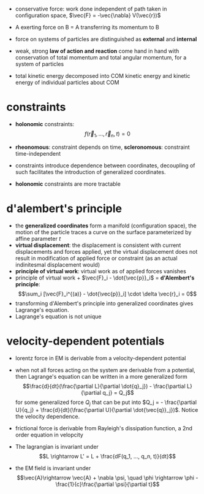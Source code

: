 - conservative force: work done independent of path taken in configuration space, $\vec{F} = -\vec{\nabla} V(\vec{r})$
- A exerting force on B = A transferring its momentum to B

- force on systems of particles are distinguished as **external** and **internal**
- weak, strong **law of action and reaction** come hand in hand with conservation of total momentum and total angular momentum, for a system of particles
- total kinetic energy decomposed into COM kinetic energy and kinetic energy of individual particles about COM

# constraints
- **holonomic** constraints: $$f(\vec{r}_1,...,\vec{r}_n,t) = 0$$
- **rheonomous**: constraint depends on time, **scleronomous**: constraint time-independent
- constraints introduce dependence between coordinates, decoupling of such facilitates the introduction of generalized coordinates.

- **holonomic** constraints are more tractable

# d'alembert's principle
- the **generalized coordinates** form a manifold (configuration space), the motion of the particle traces a curve on the surface parameterized by affine parameter $t$
- **virtual displacement**: the displacement is consistent with current displacements and forces applied, yet the virtual displacement does not result in modification of applied force or constraint (as an actual indinitesmal displacement would)
- **principle of virtual work**: virtual work as of applied forces vanishes
- principle of virtual work + $\vec{F}_i - \dot{\vec{p}}_i$ = **d'Alembert's principle**:
$$\sum_i [\vec{F}_i^{(a)} - \dot{\vec{p}}_i] \cdot \delta \vec{r}_i = 0$$
- transforming d'Alembert's principle into generalized coordinates gives Lagrange's equation.
- Lagrange's equation is not unique
# velocity-dependent potentials
- lorentz force in EM is derivable from a velocity-dependent potential
- when not all forces acting on the system are derivable from a potential, then Lagrange's equation can be written in a more generalized form
$$\frac{d}{dt}(\frac{\partial L}{\partial \dot{q}_j}) - \frac{\partial L}{\partial q_j} = Q_j$$
for some generalized force $Q_j$ that can be put into $Q_j = - \frac{\partial U}{q_j} + \frac{d}{dt}(\frac{\partial U}{\partial \dot{\vec{q}}_j})$. Notice the velocity dependence.
- frictional force is derivable from Rayleigh's dissipation function, a 2nd order equation in velopcity

- The lagrangian is invariant under 
$$L \rightarrow L' = L + \frac{dF(q_1, ..., q_n, t)}{dt}$$
- the EM field is invariant under
$$\vec{A}\rightarrow \vec{A} + \nabla \psi, \quad \phi \rightarrow \phi - \frac{1}{c}\frac{\partial \psi}{\partial t}$$
